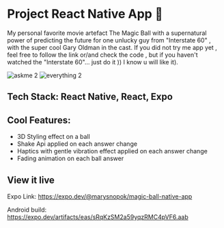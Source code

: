 # Project React Native App 📱

My personal favorite movie artefact The Magic Ball with a supernatural power of predicting the future for one unlucky guy from "Interstate 60" , with the super cool Gary Oldman in the cast. If you did not try me app yet , feel free to follow the link or/and check the code , but if you haven't watched the "Interstate 60"... just do it )) I know u will like it).

![askme 2](https://user-images.githubusercontent.com/83823676/144100626-ee3894eb-748b-47cf-ae45-cfd733cfcd05.jpeg)
![everything 2](https://user-images.githubusercontent.com/83823676/144100631-23b872af-8be1-4f59-8f14-dfc49f2cbfdd.jpeg)

## Tech Stack: React Native, React, Expo

## Cool Features:

- 3D Styling effect on a ball
- Shake Api applied on each answer change
- Haptics with gentle vibration effect applied on each answer change
- Fading animation on each ball answer

## View it live

Expo Link: https://expo.dev/@marysnopok/magic-ball-native-app

Android build:
https://expo.dev/artifacts/eas/sRqKzSM2a59yqzRMC4pVF6.aab
